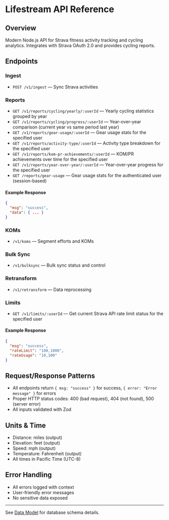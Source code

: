# Lifestream API Reference

## Overview
Modern Node.js API for Strava fitness activity tracking and cycling analytics. Integrates with Strava OAuth 2.0 and provides cycling reports.

## Endpoints

### Ingest
- `POST /v1/ingest` — Sync Strava activities

### Reports
- `GET /v1/reports/cycling/yearly/:userId` — Yearly cycling statistics grouped by year
- `GET /v1/reports/cycling/progress/:userId` — Year-over-year comparison (current year vs same period last year)
- `GET /v1/reports/gear-usage/:userId` — Gear usage stats for the specified user
- `GET /v1/reports/activity-type/:userId` — Activity type breakdown for the specified user
- `GET /v1/reports/kom-pr-achievements/:userId` — KOM/PR achievements over time for the specified user
- `GET /v1/reports/year-over-year/:userId` — Year-over-year progress for the specified user
- `GET /reports/gear-usage` — Gear usage stats for the authenticated user (session-based)

#### Example Response
```json
{
  "msg": "success",
  "data": { ... }
}
```

### KOMs
- `/v1/koms` — Segment efforts and KOMs

### Bulk Sync
- `/v1/bulksync` — Bulk sync status and control

### Retransform
- `/v1/retransform` — Data reprocessing

### Limits
- `GET /v1/limits/:userId` — Get current Strava API rate limit status for the specified user

#### Example Response
```json
{
  "msg": "success",
  "rateLimit": "100,1000",
  "rateUsage": "10,100"
}
```

## Request/Response Patterns
- All endpoints return `{ msg: "success" }` for success, `{ error: "Error message" }` for errors
- Proper HTTP status codes: 400 (bad request), 404 (not found), 500 (server error)
- All inputs validated with Zod

## Units & Time
- Distance: miles (output)
- Elevation: feet (output)
- Speed: mph (output)
- Temperature: Fahrenheit (output)
- All times in Pacific Time (UTC-8)

## Error Handling
- All errors logged with context
- User-friendly error messages
- No sensitive data exposed

---
See [Data Model](./DATA_MODEL.md) for database schema details.
